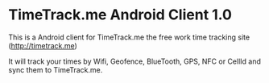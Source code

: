 TimeTrack.me Android Client 1.0
=========

This is a Android client for TimeTrack.me the free work time tracking site (http://timetrack.me)

It will track your times by Wifi, Geofence, BlueTooth, GPS, NFC or CellId and sync them to TimeTrack.me.
